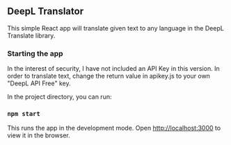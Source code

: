 ## DeepL Translator

This simple React app will translate given text to any language in the DeepL Translate library.

### Starting the app

In the interest of security, I have not included an API Key in this version. In order to translate text, change the return value in apikey.js to your own "DeepL API Free" key.

In the project directory, you can run:

### `npm start`

This runs the app in the development mode.
Open [http://localhost:3000](http://localhost:3000) to view it in the browser.
